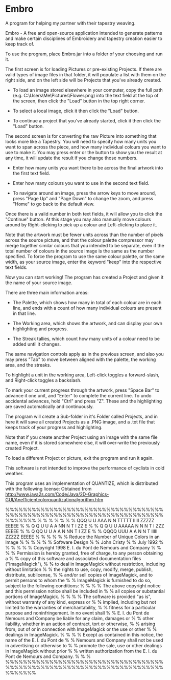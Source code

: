 # Embro
A program for helping my partner with their tapestry weaving.

Embro - A free and open-source application intended to generate patterns and make certain disciplines of
Embroidery and tapestry creation easier to keep track of.

To use the program, place Embro.jar into a folder of your choosing and run it.


The first screen is for loading Pictures or pre-existing Projects. If there are valid types of image files in
that folder, it will populate a list with them on the right side, and on the left side will be Projects that
you've already created.

-	To load an image stored elsewhere in your computer, copy the full path
	(e.g. C:\Users\Me\Pictures\Flower.png) into the text field at the top of the screen, then click the
	"Load" button in the top right corner.

-	To select a local image, click it then click the "Load" button.

-	To continue a project that you've already started, click it then click the "Load" button.


The second screen is for converting the raw Picture into something that looks more like a Tapestry.
You will need to specify how many units you want to span across the piece, and how many individual colours
you want to use to make it. You may press enter or the button to show you the result at any time, it will
update the result if you change those numbers.

-	Enter how many units you want there to be across the final artwork into the first text field.

-	Enter how many colours you want to use in the second text field.

-	To navigate around an image, press the arrow keys to move around, press "Page Up" and "Page Down"
	to change the zoom, and press "Home" to go back to the default view.

Once there is a valid number in both text fields, it will allow you to click the "Continue" button.
At this stage you may also manually move colours around by Right-clicking to pick up a colour and
Left-clicking to place it.

Note that the artwork must be fewer units across than the number of pixels across the source picture, and
that the colour palette compressor may merge together similar colours that you intended to be separate,
even if the total number of colours in the source image is the same as the number specified. To force the
program to use the same colour palette, or the same width, as your source image, enter the keyword "keep"
into the respective text fields.


Now you can start working! The program has created a Project and given it the name of your source image.

There are three main information areas:

-	The Palette, which shows how many in total of each colour are in each line, and ends with a count
	of how many individual colours are present in that line.

-	The Working area, which shows the artwork, and can display your own highlighting and progress.

-	The Streak tallies, which count how many units of a colour need to be added until it changes.

The same navigation controls apply as in the previous screen, and also you may press "Tab" to move between
aligned with the palette, the working area, and the streaks.

To highlight a unit in the working area, Left-click toggles a forward-slash, and Right-click toggles a
backslash.

To mark your current progress through the artwork, press "Space Bar" to advance it one unit, and "Enter" to
complete the current line. To undo accidental advances, hold "Ctrl" and press "Z". These and the
highlighting are saved automatically and continuously.

The program will create a Sub-folder in it's Folder called Projects, and in here it will save all created
Projects as a .PNG image, and a .txt file that keeps track of your progress and highlighting.

Note that if you create another Project using an image with the same file name, even if it is stored
somewhere else, it will over-write the previously created Project.

To load a different Project or picture, exit the program and run it again.


This software is not intended to improve the performance of cyclists in cold weather.



This program uses an implementation of QUANTIZE, which is distributed with the following license:
Obtained from http://www.java2s.com/Code/Java/2D-Graphics-GUI/Anefficientcolorquantizationalgorithm.htm


%%%%%%%%%%%%%%%%%%%%%%%%%%%%%%%%%%%%%%%%%%%%%%%%%%%%%%%%%%%%%%%%%%%%%%%%%%%%%%%
%                                                                             %
%                                                                             %
%                                                                             %
%           QQQ   U   U   AAA   N   N  TTTTT  IIIII   ZZZZZ  EEEEE            %
%          Q   Q  U   U  A   A  NN  N    T      I        ZZ  E                %
%          Q   Q  U   U  AAAAA  N N N    T      I      ZZZ   EEEEE            %
%          Q  QQ  U   U  A   A  N  NN    T      I     ZZ     E                %
%           QQQQ   UUU   A   A  N   N    T    IIIII   ZZZZZ  EEEEE            %
%                                                                             %
%                                                                             %
%              Reduce the Number of Unique Colors in an Image                 %
%                                                                             %
%                                                                             %
%                           Software Design                                   %
%                             John Cristy                                     %
%                              July 1992                                      %
%                                                                             %
%                                                                             %
%  Copyright 1998 E. I. du Pont de Nemours and Company                        %
%                                                                             %
%  Permission is hereby granted, free of charge, to any person obtaining a    %
%  copy of this software and associated documentation files ("ImageMagick"),  %
%  to deal in ImageMagick without restriction, including without limitation   %
%  the rights to use, copy, modify, merge, publish, distribute, sublicense,   %
%  and/or sell copies of ImageMagick, and to permit persons to whom the       %
%  ImageMagick is furnished to do so, subject to the following conditions:    %
%                                                                             %
%  The above copyright notice and this permission notice shall be included in %
%  all copies or substantial portions of ImageMagick.                         %
%                                                                             %
%  The software is provided "as is", without warranty of any kind, express or %
%  implied, including but not limited to the warranties of merchantability,   %
%  fitness for a particular purpose and noninfringement.  In no event shall   %
%  E. I. du Pont de Nemours and Company be liable for any claim, damages or   %
%  other liability, whether in an action of contract, tort or otherwise,      %
%  arising from, out of or in connection with ImageMagick or the use or other %
%  dealings in ImageMagick.                                                   %
%                                                                             %
%  Except as contained in this notice, the name of the E. I. du Pont de       %
%  Nemours and Company shall not be used in advertising or otherwise to       %
%  promote the sale, use or other dealings in ImageMagick without prior       %
%  written authorization from the E. I. du Pont de Nemours and Company.       %
%                                                                             %
%%%%%%%%%%%%%%%%%%%%%%%%%%%%%%%%%%%%%%%%%%%%%%%%%%%%%%%%%%%%%%%%%%%%%%%%%%%%%%%
